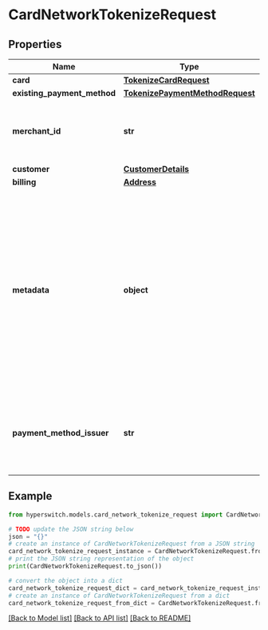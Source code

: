 # CardNetworkTokenizeRequest


## Properties

Name | Type | Description | Notes
------------ | ------------- | ------------- | -------------
**card** | [**TokenizeCardRequest**](TokenizeCardRequest.md) |  | 
**existing_payment_method** | [**TokenizePaymentMethodRequest**](TokenizePaymentMethodRequest.md) |  | 
**merchant_id** | **str** | Merchant ID associated with the tokenization request | 
**customer** | [**CustomerDetails**](CustomerDetails.md) |  | 
**billing** | [**Address**](Address.md) |  | [optional] 
**metadata** | **object** | You can specify up to 50 keys, with key names up to 40 characters long and values up to 500 characters long. Metadata is useful for storing additional, structured information on an object. | [optional] 
**payment_method_issuer** | **str** | The name of the bank/ provider issuing the payment method to the end user | [optional] 

## Example

```python
from hyperswitch.models.card_network_tokenize_request import CardNetworkTokenizeRequest

# TODO update the JSON string below
json = "{}"
# create an instance of CardNetworkTokenizeRequest from a JSON string
card_network_tokenize_request_instance = CardNetworkTokenizeRequest.from_json(json)
# print the JSON string representation of the object
print(CardNetworkTokenizeRequest.to_json())

# convert the object into a dict
card_network_tokenize_request_dict = card_network_tokenize_request_instance.to_dict()
# create an instance of CardNetworkTokenizeRequest from a dict
card_network_tokenize_request_from_dict = CardNetworkTokenizeRequest.from_dict(card_network_tokenize_request_dict)
```
[[Back to Model list]](../README.md#documentation-for-models) [[Back to API list]](../README.md#documentation-for-api-endpoints) [[Back to README]](../README.md)


